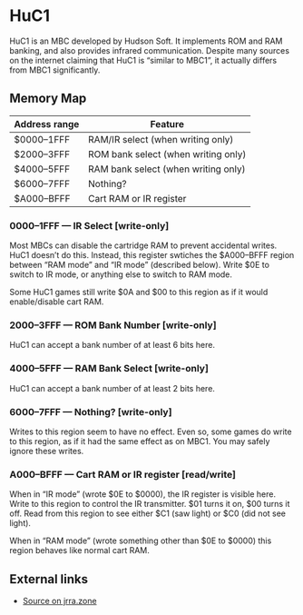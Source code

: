 # HuC1

HuC1 is an MBC developed by Hudson Soft. It implements ROM and RAM
banking, and also provides infrared communication.
Despite many sources on the internet claiming that HuC1 is “similar to MBC1”, it actually differs from MBC1 significantly.

## Memory Map

Address range | Feature
--------------|------------------------------------
  $0000–1FFF  | RAM/IR select (when writing only)
  $2000–3FFF  | ROM bank select (when writing only)
  $4000–5FFF  | RAM bank select (when writing only)
  $6000–7FFF  | Nothing?
  $A000–BFFF  | Cart RAM or IR register

### 0000–1FFF — IR Select \[write-only\]

Most MBCs can disable the cartridge RAM to prevent accidental writes.
HuC1 doesn’t do this. Instead, this register swtiches the $A000–BFFF
region between “RAM mode” and “IR mode” (described below). Write $0E to
switch to IR mode, or anything else to switch to RAM mode.

Some HuC1 games still write $0A and $00 to this region as if it would
enable/disable cart RAM.

### 2000–3FFF — ROM Bank Number \[write-only\]

HuC1 can accept a bank number of at least 6 bits here.

### 4000–5FFF — RAM Bank Select \[write-only\]

HuC1 can accept a bank number of at least 2 bits here.

### 6000–7FFF — Nothing? \[write-only\]

Writes to this region seem to have no effect. Even so, some games do
write to this region, as if it had the same effect as on MBC1. You may
safely ignore these writes.

### A000–BFFF — Cart RAM or IR register \[read/write\]

When in “IR mode” (wrote $0E to $0000), the IR register is visible
here. Write to this region to control the IR transmitter. $01 turns it
on, $00 turns it off. Read from this region to see either $C1 (saw
light) or $C0 (did not see light).

When in “RAM mode” (wrote something other than $0E to $0000) this region
behaves like normal cart RAM.

## External links

- [Source on jrra.zone](http://jrra.zone/blog/huc1.html)
